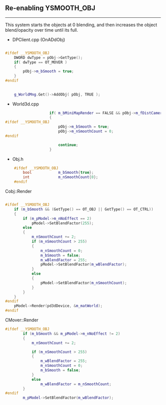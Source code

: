 ## Re-enabling YSMOOTH_OBJ
---
This system starts the objects at 0 blending, and then increases the object blend/opacity over time until its full. 


- DPClient.cpp (OnADdObj)
```cpp

#ifdef __YSMOOTH_OBJ
	DWORD dwType = pObj->GetType();
	if( dwType == OT_MOVER )
	{
		pObj->m_bSmooth = true;
	}
#endif 	
	
		
	g_WorldMng.Get()->AddObj( pObj, TRUE );
```

- World3d.cpp
```cpp
					if( m_bMiniMapRender == FALSE && pObj->m_fDistCamera > fDistant[ g_Option.m_nObjectDistant ][ pObj->GetModel()->m_pModelElem->m_dwDistant ] ) 
					{
#ifdef __YSMOOTH_OBJ
						pObj->m_bSmooth = true;
						pObj->m_nSmoothCount = 0;
#endif

						continue;
					}
```
- Obj.h
```cpp
	#ifdef __YSMOOTH_OBJ	
		bool			m_bSmooth{true};
		int				m_nSmoothCount{0};
	#endif
```

Cobj::Render
```cpp

#ifdef __YSMOOTH_OBJ
	if (m_bSmooth && (GetType() == OT_OBJ || GetType() == OT_CTRL))
	{
		if (m_pModel->m_nNoEffect == 2)
			pModel->SetBlendFactor(255);
		else
		{
			m_nSmoothCount += 2;
			if (m_nSmoothCount > 255)
			{
				m_nSmoothCount = 0;
				m_bSmooth = false;
				m_wBlendFactor = 255;
				pModel->SetBlendFactor(m_wBlendFactor);
			}
			else
			{
				pModel->SetBlendFactor(m_nSmoothCount);
			}
		}
	}
#endif
	pModel->Render(pd3dDevice, &m_matWorld);
#endif
```

CMover::Render
```cpp
#ifdef __YSMOOTH_OBJ
		if (m_bSmooth && m_pModel->m_nNoEffect != 2)
		{
			m_nSmoothCount += 2;

			if (m_nSmoothCount > 255)
			{
				m_wBlendFactor = 255;
				m_nSmoothCount = 0;
				m_bSmooth = false;
			}
			else
				m_wBlendFactor = m_nSmoothCount;
		}
#endif 
		m_pModel->SetBlendFactor(m_wBlendFactor);
```
